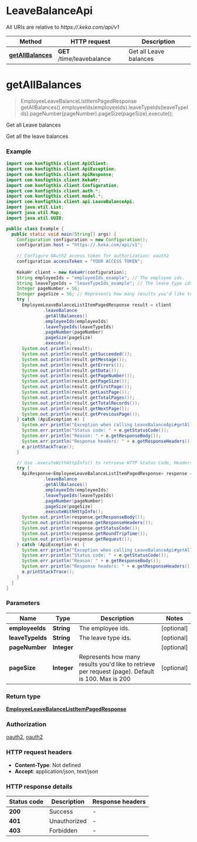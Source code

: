 # LeaveBalanceApi

All URIs are relative to *https://.keka.com/api/v1*

| Method | HTTP request | Description |
|------------- | ------------- | -------------|
| [**getAllBalances**](LeaveBalanceApi.md#getAllBalances) | **GET** /time/leavebalance | Get all Leave balances |


<a name="getAllBalances"></a>
# **getAllBalances**
> EmployeeLeaveBalanceListItemPagedResponse getAllBalances().employeeIds(employeeIds).leaveTypeIds(leaveTypeIds).pageNumber(pageNumber).pageSize(pageSize).execute();

Get all Leave balances

Get all the leave balances

### Example
```java
import com.konfigthis.client.ApiClient;
import com.konfigthis.client.ApiException;
import com.konfigthis.client.ApiResponse;
import com.konfigthis.client.KekaHr;
import com.konfigthis.client.Configuration;
import com.konfigthis.client.auth.*;
import com.konfigthis.client.model.*;
import com.konfigthis.client.api.LeaveBalanceApi;
import java.util.List;
import java.util.Map;
import java.util.UUID;

public class Example {
  public static void main(String[] args) {
    Configuration configuration = new Configuration();
    configuration.host = "https://.keka.com/api/v1";
    
    // Configure OAuth2 access token for authorization: oauth2
    configuration.accessToken = "YOUR ACCESS TOKEN";
    
    KekaHr client = new KekaHr(configuration);
    String employeeIds = "employeeIds_example"; // The employee ids.
    String leaveTypeIds = "leaveTypeIds_example"; // The leave type ids.
    Integer pageNumber = 56;
    Integer pageSize = 56; // Represents how many results you'd like to retrieve per request (page). Default is 100. Max is 200
    try {
      EmployeeLeaveBalanceListItemPagedResponse result = client
              .leaveBalance
              .getAllBalances()
              .employeeIds(employeeIds)
              .leaveTypeIds(leaveTypeIds)
              .pageNumber(pageNumber)
              .pageSize(pageSize)
              .execute();
      System.out.println(result);
      System.out.println(result.getSucceeded());
      System.out.println(result.getMessage());
      System.out.println(result.getErrors());
      System.out.println(result.getData());
      System.out.println(result.getPageNumber());
      System.out.println(result.getPageSize());
      System.out.println(result.getFirstPage());
      System.out.println(result.getLastPage());
      System.out.println(result.getTotalPages());
      System.out.println(result.getTotalRecords());
      System.out.println(result.getNextPage());
      System.out.println(result.getPreviousPage());
    } catch (ApiException e) {
      System.err.println("Exception when calling LeaveBalanceApi#getAllBalances");
      System.err.println("Status code: " + e.getStatusCode());
      System.err.println("Reason: " + e.getResponseBody());
      System.err.println("Response headers: " + e.getResponseHeaders());
      e.printStackTrace();
    }

    // Use .executeWithHttpInfo() to retrieve HTTP Status Code, Headers and Request
    try {
      ApiResponse<EmployeeLeaveBalanceListItemPagedResponse> response = client
              .leaveBalance
              .getAllBalances()
              .employeeIds(employeeIds)
              .leaveTypeIds(leaveTypeIds)
              .pageNumber(pageNumber)
              .pageSize(pageSize)
              .executeWithHttpInfo();
      System.out.println(response.getResponseBody());
      System.out.println(response.getResponseHeaders());
      System.out.println(response.getStatusCode());
      System.out.println(response.getRoundTripTime());
      System.out.println(response.getRequest());
    } catch (ApiException e) {
      System.err.println("Exception when calling LeaveBalanceApi#getAllBalances");
      System.err.println("Status code: " + e.getStatusCode());
      System.err.println("Reason: " + e.getResponseBody());
      System.err.println("Response headers: " + e.getResponseHeaders());
      e.printStackTrace();
    }
  }
}

```

### Parameters

| Name | Type | Description  | Notes |
|------------- | ------------- | ------------- | -------------|
| **employeeIds** | **String**| The employee ids. | [optional] |
| **leaveTypeIds** | **String**| The leave type ids. | [optional] |
| **pageNumber** | **Integer**|  | [optional] |
| **pageSize** | **Integer**| Represents how many results you&#39;d like to retrieve per request (page). Default is 100. Max is 200 | [optional] |

### Return type

[**EmployeeLeaveBalanceListItemPagedResponse**](EmployeeLeaveBalanceListItemPagedResponse.md)

### Authorization

[oauth2](../README.md#oauth2), [oauth2](../README.md#oauth2)

### HTTP request headers

 - **Content-Type**: Not defined
 - **Accept**: application/json, text/json

### HTTP response details
| Status code | Description | Response headers |
|-------------|-------------|------------------|
| **200** | Success |  -  |
| **401** | Unauthorized |  -  |
| **403** | Forbidden |  -  |

